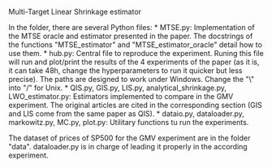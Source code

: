Multi-Target Linear Shrinkage estimator

In the folder, there are several Python files:
	* MTSE.py:
		Implementation of the MTSE oracle and estimator presented in the paper. 
		The docstrings of the functions "MTSE_estimator" and "MTSE_estimator_oracle" detail how to use them.
	* hub.py:
		Central file to reproduce the experiment. 
		Runing this file will run and plot/print the results of the 4 experiments of the paper 
		(as it is, it can take 48h, change the hyperparameters to run it quicker but less precise).
		The paths are designed to work under Windows. Change the "\\" into "/" for Unix.
	* QIS.py, GIS.py, LIS.py, analytical_shrinkage.py, LWO_estimator.py:
		Estimators implemented to compare in the GMV experiment. 
		The original articles are cited in the corresponding section (GIS and LIS come from the same paper as QIS).
	* dataio.py, dataloader.py, markowitz.py, MC.py, plot.py:
		Utilitary functions tu run the experiments.

The dataset of prices of SP500 for the GMV experiment are in the folder "data". 
dataloader.py is in charge of leading it properly in the according experiment.
